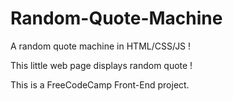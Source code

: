 # Random-Quote-Machine

A random quote machine in HTML/CSS/JS !

This little web page displays random quote !

This is a FreeCodeCamp Front-End project.

